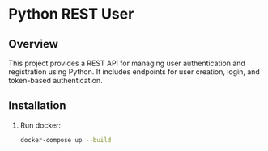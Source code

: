 # Python REST User

## Overview
This project provides a REST API for managing user authentication and registration using Python. It includes endpoints for user creation, login, and token-based authentication.

## Installation

1. Run docker:
   ```bash
   docker-compose up --build
   ```



